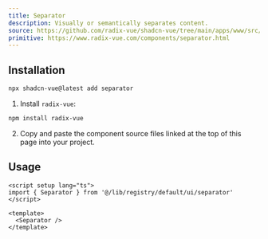 ```yaml
---
title: Separator
description: Visually or semantically separates content.
source: https://github.com/radix-vue/shadcn-vue/tree/main/apps/www/src/lib/registry/default/ui/separator 
primitive: https://www.radix-vue.com/components/separator.html
---
```


<ComponentPreview name="SeparatorDemo" /> 



## Installation

```bash
npx shadcn-vue@latest add separator
```

<ManualInstall>

1. Install `radix-vue`:

```bash
npm install radix-vue
```

2. Copy and paste the component source files linked at the top of this page into your project.
</ManualInstall>

## Usage

```vue
<script setup lang="ts">
import { Separator } from '@/lib/registry/default/ui/separator'
</script>

<template>
  <Separator />
</template>
```